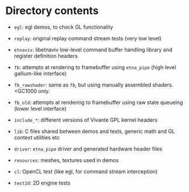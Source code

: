 Directory contents
===================

- `egl`: egl demos, to check GL functionality

- `replay`: original replay command stream tests (very low level)

- `etnaviv`: libetnaviv low-level command buffer handling library and register definition headers

- `fb`: attempts at rendering to framebuffer using `etna_pipe` (high level gallium-like interface)

- `fb_rawshader`: same as `fb`, but using manually assembled shaders. &lt;GC1000 only.

- `fb_old`: attempts at rendering to framebuffer using raw state queueing (lower level interface)

- `include_*`: different versions of Vivante GPL kernel headers

- `lib`: C files shared between demos and tests, generic math and GL context utilities etc

- `driver`: `etna_pipe` driver and generated hardware header files

- `resources`: meshes, textures used in demos

- `cl`: OpenCL test (like egl, for command stream interception)

- `test2d`: 2D engine tests

